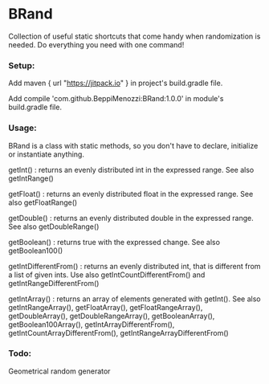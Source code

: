 # BRand
Collection of useful static shortcuts that come handy when randomization is needed.
Do everything you need with one command!

### Setup:
Add
        maven { url "https://jitpack.io" }
in project's build.gradle file.

Add
    compile 'com.github.BeppiMenozzi:BRand:1.0.0'
in module's build.gradle file.

### Usage:
BRand is a class with static methods, so you don't have to declare, initialize or instantiate anything.

getInt() : returns an evenly distributed int in the expressed range. See also getIntRange()

getFloat() : returns an evenly distributed float in the expressed range. See also getFloatRange()

getDouble() : returns an evenly distributed double in the expressed range. See also getDoubleRange()

getBoolean() : returns true with the expressed change. See also getBoolean100()

getIntDifferentFrom() : returns an evenly distributed int, that is different from a list of given ints. Use also getIntCountDifferentFrom() and getIntRangeDifferentFrom()

getIntArray() : returns an array of elements generated with getInt(). See also getIntRangeArray(), getFloatArray(), getFloatRangeArray(), getDoubleArray(), getDoubleRangeArray(), getBooleanArray(), getBoolean100Array(), getIntArrayDifferentFrom(), getIntCountArrayDifferentFrom(), getIntRangeArrayDifferentFrom()

### Todo:
Geometrical random generator
